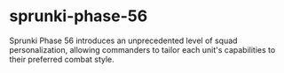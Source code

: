 # sprunki-phase-56
Sprunki Phase 56 introduces an unprecedented level of squad personalization, allowing commanders to tailor each unit's capabilities to their preferred combat style.
